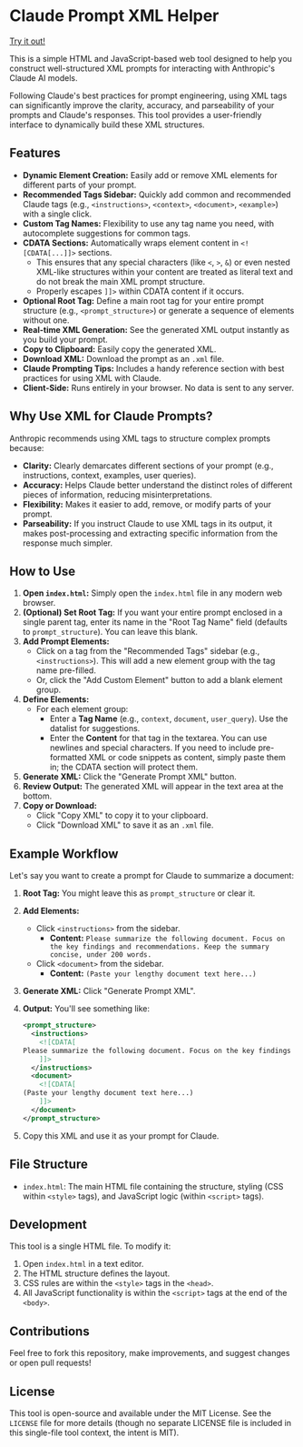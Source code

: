 # Claude Prompt XML Helper

[Try it out!](xmlprompt.carterlasalle.com)

This is a simple HTML and JavaScript-based web tool designed to help you construct well-structured XML prompts for interacting with Anthropic's Claude AI models.

Following Claude's best practices for prompt engineering, using XML tags can significantly improve the clarity, accuracy, and parseability of your prompts and Claude's responses. This tool provides a user-friendly interface to dynamically build these XML structures.

## Features

*   **Dynamic Element Creation:** Easily add or remove XML elements for different parts of your prompt.
*   **Recommended Tags Sidebar:** Quickly add common and recommended Claude tags (e.g., `<instructions>`, `<context>`, `<document>`, `<example>`) with a single click.
*   **Custom Tag Names:** Flexibility to use any tag name you need, with autocomplete suggestions for common tags.
*   **CDATA Sections:** Automatically wraps element content in `<![CDATA[...]]>` sections.
    *   This ensures that any special characters (like `<`, `>`, `&`) or even nested XML-like structures within your content are treated as literal text and do not break the main XML prompt structure.
    *   Properly escapes `]]>` within CDATA content if it occurs.
*   **Optional Root Tag:** Define a main root tag for your entire prompt structure (e.g., `<prompt_structure>`) or generate a sequence of elements without one.
*   **Real-time XML Generation:** See the generated XML output instantly as you build your prompt.
*   **Copy to Clipboard:** Easily copy the generated XML.
*   **Download XML:** Download the prompt as an `.xml` file.
*   **Claude Prompting Tips:** Includes a handy reference section with best practices for using XML with Claude.
*   **Client-Side:** Runs entirely in your browser. No data is sent to any server.

## Why Use XML for Claude Prompts?

Anthropic recommends using XML tags to structure complex prompts because:

*   **Clarity:** Clearly demarcates different sections of your prompt (e.g., instructions, context, examples, user queries).
*   **Accuracy:** Helps Claude better understand the distinct roles of different pieces of information, reducing misinterpretations.
*   **Flexibility:** Makes it easier to add, remove, or modify parts of your prompt.
*   **Parseability:** If you instruct Claude to use XML tags in its output, it makes post-processing and extracting specific information from the response much simpler.

## How to Use

1.  **Open `index.html`:** Simply open the `index.html` file in any modern web browser.
2.  **(Optional) Set Root Tag:** If you want your entire prompt enclosed in a single parent tag, enter its name in the "Root Tag Name" field (defaults to `prompt_structure`). You can leave this blank.
3.  **Add Prompt Elements:**
    *   Click on a tag from the "Recommended Tags" sidebar (e.g., `<instructions>`). This will add a new element group with the tag name pre-filled.
    *   Or, click the "Add Custom Element" button to add a blank element group.
4.  **Define Elements:**
    *   For each element group:
        *   Enter a **Tag Name** (e.g., `context`, `document`, `user_query`). Use the datalist for suggestions.
        *   Enter the **Content** for that tag in the textarea. You can use newlines and special characters. If you need to include pre-formatted XML or code snippets as content, simply paste them in; the CDATA section will protect them.
5.  **Generate XML:** Click the "Generate Prompt XML" button.
6.  **Review Output:** The generated XML will appear in the text area at the bottom.
7.  **Copy or Download:**
    *   Click "Copy XML" to copy it to your clipboard.
    *   Click "Download XML" to save it as an `.xml` file.

## Example Workflow

Let's say you want to create a prompt for Claude to summarize a document:

1.  **Root Tag:** You might leave this as `prompt_structure` or clear it.
2.  **Add Elements:**
    *   Click `<instructions>` from the sidebar.
        *   **Content:** `Please summarize the following document. Focus on the key findings and recommendations. Keep the summary concise, under 200 words.`
    *   Click `<document>` from the sidebar.
        *   **Content:** `(Paste your lengthy document text here...)`
3.  **Generate XML:** Click "Generate Prompt XML".
4.  **Output:** You'll see something like:

    ```xml
    <prompt_structure>
      <instructions>
        <![CDATA[
    Please summarize the following document. Focus on the key findings and recommendations. Keep the summary concise, under 200 words.
        ]]>
      </instructions>
      <document>
        <![CDATA[
    (Paste your lengthy document text here...)
        ]]>
      </document>
    </prompt_structure>
    ```

5.  Copy this XML and use it as your prompt for Claude.

## File Structure

*   `index.html`: The main HTML file containing the structure, styling (CSS within `<style>` tags), and JavaScript logic (within `<script>` tags).

## Development

This tool is a single HTML file. To modify it:

1.  Open `index.html` in a text editor.
2.  The HTML structure defines the layout.
3.  CSS rules are within the `<style>` tags in the `<head>`.
4.  All JavaScript functionality is within the `<script>` tags at the end of the `<body>`.

## Contributions

Feel free to fork this repository, make improvements, and suggest changes or open pull requests!

## License

This tool is open-source and available under the MIT License. See the `LICENSE` file for more details (though no separate LICENSE file is included in this single-file tool context, the intent is MIT).
